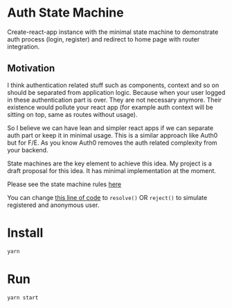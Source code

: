 # Auth State Machine

Create-react-app instance with the minimal state machine to demonstrate auth
process (login, register) and redirect to home page with router integration.

## Motivation

I think authentication related stuff such as components, context and so on
should be separated from application logic. Because when your user logged in
these authentication part is over. They are not necessary anymore. Their
existence would pollute your react app (for example auth context will be
sitting on top, same as routes without usage).

So I believe we can have lean and simpler react apps if we can separate auth
part or keep it in minimal usage. This is a similar approach like Auth0 but for
F/E. As you know Auth0 removes the auth related complexity from your backend.

State machines are the key element to achieve this idea. My project is a
draft proposal for this idea. It has minimal implementation at the moment.

Please see the state machine rules [here](src/machine/auth.js)

You can change [this line of code](https://github.com/erhangundogan/auth-state-machine/blob/master/src/machine/auth.js#L64) to `resolve()` OR `reject()` to simulate registered and anonymous user.

Install
=======

```bash
yarn
```

Run
=======

```bash
yarn start
```
